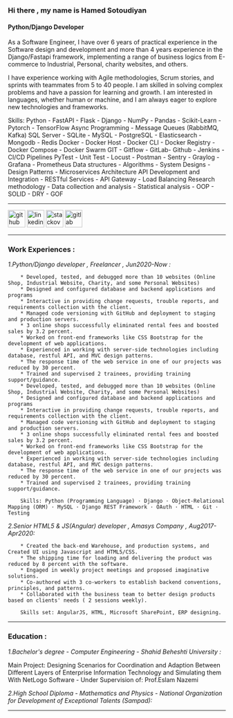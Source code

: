 ### Hi there , my name is Hamed Sotoudiyan
#### Python/Django Developer

As a Software Engineer, I have over 6 years of practical experience in the Software design and development
and more than 4 years experience in the Django/Fastapi framework, implementing a range of business logics
from E-commerce to Industrial, Personal, charity websites, and others.

I have experience working with Agile methodologies, Scrum stories, and sprints with teammates 
from 5 to 40 people. I am skilled in solving complex problems and have a passion for learning and growth. 
I am interested in languages, whether human or machine, 
and I am always eager to explore new technologies and frameworks.

Skills: 
Python - FastAPI - Flask - Django - NumPy - Pandas - Scikit-Learn - Pytorch - TensorFlow
Async Programming - Message Queues (RabbitMQ, Kafka)
SQL Server - SQLite - MySQL - PostgreSQL - Elasticsearch - Mongodb - Redis
Docker - Docker Host - Docker CLI - Docker Registry - Docker Compose - Docker Swarm
GIT - Gitflow - GitLab- Github - Jenkins - CI/CD Pipelines
PyTest - Unit Test - Locust - Postman - Sentry - Graylog - Grafana - Prometheus
Data structures - Algorithms - System Designs - Design Patterns - Microservices Architecture
API Development and Integration - RESTful Services - API Gateway - Load Balancing
Research methodology - Data collection and analysis - Statistical analysis - OOP - SOLID - DRY - GOF

---------------------------------------------------------------------------------------------------

[<img src='https://cdn.jsdelivr.net/npm/simple-icons@3.0.1/icons/github.svg' alt='github' height='40'>](https://github.com/Hamed-Sotoudiyan)  [<img src='https://cdn.jsdelivr.net/npm/simple-icons@3.0.1/icons/linkedin.svg' alt='linkedin' height='40'>](https://www.linkedin.com/in/hamed-sotoudiyan/)  [<img src='https://cdn.jsdelivr.net/npm/simple-icons@3.0.1/icons/stackoverflow.svg' alt='stackoverflow' height='40'>](https://stackoverflow.com/users/https://stackoverflow.com/users/13000007/hamed-sotoudiyan)  [<img src='https://cdn.jsdelivr.net/npm/simple-icons@3.0.1/icons/gitlab.svg' alt='gitlab' height='40'>](https://gitlab.com/Hamed-Sotoudiyan)  

---------------------------------------------------------------------------------------------------
### Work Experiences :

*1.Python/Django developer , Freelancer , Jun2020-Now :*
  
        * Developed, tested, and debugged more than 10 websites (Online Shop, Industrial Website, Charity, and some Personal Websites)
        * Designed and configured database and backend applications and programs
        * Interactive in providing change requests, trouble reports, and requirements collection with the client.
        * Managed code versioning with GitHub and deployment to staging and production servers.
        * 3 online shops successfully eliminated rental fees and boosted sales by 3.2 percent.
        * Worked on front-end frameworks like CSS Bootstrap for the development of web applications.
        * Experienced in working with server-side technologies including database, restful API, and MVC design patterns.
        * The response time of the web service in one of our projects was reduced by 30 percent.
        * Trained and supervised 2 trainees, providing training support/guidance.
        * Developed, tested, and debugged more than 10 websites (Online Shop, Industrial Website, Charity, and some Personal Websites) 
        * Designed and configured database and backend applications and programs 
        * Interactive in providing change requests, trouble reports, and requirements collection with the client. 
        * Managed code versioning with GitHub and deployment to staging and production servers. 
        * 3 online shops successfully eliminated rental fees and boosted sales by 3.2 percent. 
        * Worked on front-end frameworks like CSS Bootstrap for the development of web applications. 
        * Experienced in working with server-side technologies including database, restful API, and MVC design patterns. 
        * The response time of the web service in one of our projects was reduced by 30 percent. 
        * Trained and supervised 2 trainees, providing training support/guidance.
        
        Skills: Python (Programming Language) · Django · Object-Relational Mapping (ORM) · MySQL · Django REST Framework · OAuth · HTML · Git · Testing
  

*2.Senior HTML5 & JS(Angular) developer , Amasys Company , Aug2017-Apr2020:*
 
        * Created the back-end Warehouse, and production systems, and Created UI using Javascript and HTML5/CSS.
        * The shipping time for loading and delivering the product was reduced by 8 percent with the software.
        * Engaged in weekly project meetings and proposed imaginative solutions.
        * Co-authored with 3 co-workers to establish backend conventions, principles, and patterns.
        * Collaborated with the business team to better design products based on clients' needs ( 2 sessions weekly).

        Skills set: AngularJS, HTML, Microsoft SharePoint, ERP designing.

---------------------------------------------------------------------------------------------------

### Education :
    
*1.Bachelor's degree - Computer Engineering - Shahid Beheshti University :*

  Main Project: Designing Scenarios for Coordination and Adaption Between Different Layers of Enterprise Information Technology and Simulating them With NetLogo Software - Under Supervision of: Prof.Eslam Nazemi 

*2.High School Diploma - Mathematics and Physics - National Organization for Development of Exceptional Talents (Sampad):* 

---------------------------------------------------------------------------------------------------
